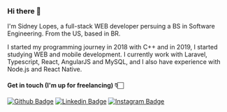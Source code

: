 ### Hi there 👋

<!--
**sidneylopes/sidneylopes** is a ✨ _special_ ✨ repository because its `README.md` (this file) appears on your GitHub profile. -->

I'm Sidney Lopes, a full-stack WEB developer persuing a BS in Software Engineering. From the US, based in BR.

I started my programming journey in 2018 with C++ and in 2019, I started studying WEB and mobile development. I currently work with Laravel, Typescript, React, AngularJS and MySQL, and I also have experience with Node.js and React Native.

<!--![Github stats](https://github-readme-stats.vercel.app/api?username=sidneylopes&count_private=true&show_icons=true&theme=tokyonight)
![Top Langs](https://github-readme-stats.vercel.app/api/top-langs/?username=sidneylopes&layout=compact&langs_count=4&hide=makefile,perl&theme=tokyonight)-->

#### Get in touch (I'm up for freelancing) 👇🏻
[![Github Badge](https://img.shields.io/badge/-Github-000?style=flat-square&logo=Github&logoColor=white&link=https://github.com/sidneylopes)](https://github.com/sidneylopes) [![Linkedin Badge](https://img.shields.io/badge/-LinkedIn-blue?style=flat-square&logo=Linkedin&logoColor=white&link=http://www.linkedin.com/in/sidneybarbosa)](http://www.linkedin.com/in/sidneybarbosa) [![Instagram Badge](https://img.shields.io/badge/-Instagram-violet?style=flat-square&logo=Instagram&logoColor=white&link=https://www.instagram.com/lidneysopes/?hl=pt)](https://www.instagram.com/lidneysopes/) <!--[![Gmail Badge](https://img.shields.io/badge/-Gmail-c14438?style=flat-square&logo=Gmail&logoColor=white&link=sidneylopesjr@gmail.com)](sidneylopesjr@gmail.com) -->

